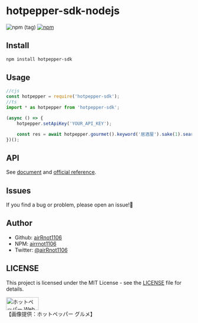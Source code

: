 # hotpepper-sdk-nodejs

![npm (tag)](https://img.shields.io/npm/v/hotpepper-sdk/latest) [![npm](https://img.shields.io/badge/-Npm-CB3837.svg?logo=npm&style=popout)](https://www.npmjs.com/package/hotpepper-sdk)

## Install

```bash
npm install hotpepper-sdk
```

## Usage

```javascript
//cjs
const hotpepper = require('hotpepper-sdk');
//ts
import * as hotpepper from 'hotpepper-sdk';

(async () => {
    hotpepper.setApiKey('YOUR_API_KEY');

    const res = await hotpepper.gourmet().keyword('居酒屋').sake(1).search();
})();
```

## API

See [document](https://airrnot1106.github.io/hotpepper-sdk-nodejs/) and [official reference](https://webservice.recruit.co.jp/doc/hotpepper/reference.html).

## Issues

If you find a bug or problem, please open an issue!:bug:

## Author

-   Github: [airRnot1106](https://github.com/airRnot1106)
-   NPM: [airrnot1106](https://www.npmjs.com/~airrnot1106)
-   Twitter: [@airRnot1106](https://twitter.com/airRnot1106)

## LICENSE

This project is licensed under the MIT License - see the [LICENSE](https://github.com/airRnot1106/hotpepper-sdk-nodejs/blob/main/LICENSE) file for details.

<a href="http://webservice.recruit.co.jp/"><img src="http://webservice.recruit.co.jp/banner/hotpepper-m.gif" alt="ホットペッパー Webサービス" width="88" height="35" border="0" title="ホットペッパー Webサービス"></a>
<br>【画像提供：ホットペッパー グルメ】
